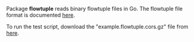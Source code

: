 Package **flowtuple** reads binary flowtuple files in Go.  The flowtuple file format
is documented [here](http://www.caida.org/tools/measurement/corsaro/docs/formats.html#formats_ft).

To run the test script, download the "example.flowtuple.cors.gz" file
from [here](http://www.caida.org/home/how-to/telescope-patch-tuesday).

